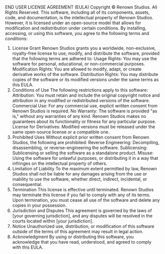 END USER LICENSE AGREEMENT (EULA)
 Copyright © Renown Studios. All Rights Reserved.
This software, including all of its components, assets, code, and documentation, is the intellectual property of Renown Studios. However, it is licensed under an open-source model that allows for modification and redistribution under certain conditions.
By installing, accessing, or using this software, you agree to the following terms and conditions:
1. License Grant
Renown Studios grants you a worldwide, non-exclusive, royalty-free license to use, modify, and distribute the software, provided that the following terms are adhered to:
Usage Rights: You may use the software for personal, educational, or non-commercial purposes.
Modification Rights: You are allowed to modify, adapt, or create derivative works of the software.
Distribution Rights: You may distribute copies of the software or its modified versions under the same terms as this EULA.
2. Conditions of Use
The following restrictions apply to this software:
Attribution: You must retain and include the original copyright notice and attribution in any modified or redistributed versions of the software.
Commercial Use: For any commercial use, explicit written consent from Renown Studios is required.
No Warranty: The software is provided "as is," without any warranties of any kind. Renown Studios makes no guarantees about its functionality or fitness for any particular purpose.
License for Derivatives: Modified versions must be released under the same open-source license or a compatible one.
3. Prohibited Uses
Without explicit prior written consent from Renown Studios, the following are prohibited:
Reverse Engineering: Decompiling, disassembling, or reverse-engineering the software.
Sublicensing: Sublicensing or selling the software as a standalone product.
Misuse: Using the software for unlawful purposes, or distributing it in a way that infringes on the intellectual property of others.
4. Limitation of Liability
To the maximum extent permitted by law, Renown Studios shall not be liable for any damages arising from the use or inability to use the software, whether direct, indirect, incidental, or consequential.
5. Termination
This license is effective until terminated. Renown Studios may terminate this license if you fail to comply with any of its terms. Upon termination, you must cease all use of the software and delete any copies in your possession.
6. Jurisdiction and Disputes
This agreement is governed by the laws of [your governing jurisdiction], and any disputes will be resolved in the courts located within [your jurisdiction].
7. Notice
Unauthorized use, distribution, or modification of this software outside of the terms of this agreement may result in legal action.
8. Acknowledgment
By using or distributing this software, you acknowledge that you have read, understood, and agreed to comply with this EULA.
